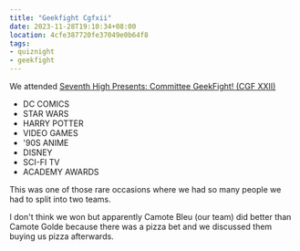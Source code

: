 ```yaml
---
title: "Geekfight Cgfxii"
date: 2023-11-28T19:10:34+08:00
location: 4cfe387720fe37049e0b64f8
tags:
- quiznight
- geekfight
---
```


We attended [Seventh High Presents: Committee GeekFight! (CGF XXII)](https://www.facebook.com/events/897936143590717)

- DC COMICS
- STAR WARS
- HARRY POTTER
- VIDEO GAMES
- '90S ANIME
- DISNEY
- SCI-FI TV
- ACADEMY AWARDS

This was one of those rare occasions where we had so many people we had to split into two teams.

I don't think we won but apparently Camote Bleu (our team) did better than Camote Golde because there was a pizza bet and we discussed them buying us pizza afterwards.